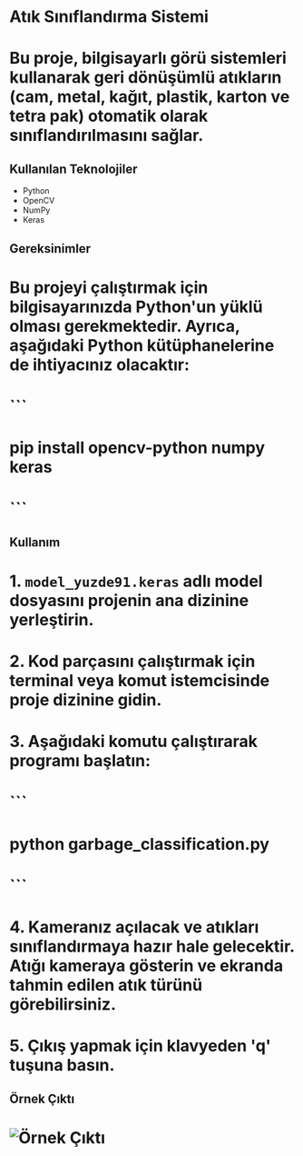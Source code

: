 
# Atık Sınıflandırma Sistemi

# Bu proje, bilgisayarlı görü sistemleri kullanarak geri dönüşümlü atıkların (cam, metal, kağıt, plastik, karton ve tetra pak) otomatik olarak sınıflandırılmasını sağlar. 

## Kullanılan Teknolojiler

 - Python
 - OpenCV
 - NumPy
 - Keras

## Gereksinimler

# Bu projeyi çalıştırmak için bilgisayarınızda Python'un yüklü olması gerekmektedir. Ayrıca, aşağıdaki Python kütüphanelerine de ihtiyacınız olacaktır:

# ```
# pip install opencv-python numpy keras
# ```

## Kullanım

# 1. `model_yuzde91.keras` adlı model dosyasını projenin ana dizinine yerleştirin.
# 2. Kod parçasını çalıştırmak için terminal veya komut istemcisinde proje dizinine gidin.
# 3. Aşağıdaki komutu çalıştırarak programı başlatın:

# ```
# python garbage_classification.py
# ```

# 4. Kameranız açılacak ve atıkları sınıflandırmaya hazır hale gelecektir. Atığı kameraya gösterin ve ekranda tahmin edilen atık türünü görebilirsiniz.
# 5. Çıkış yapmak için klavyeden 'q' tuşuna basın.

## Örnek Çıktı

# ![Örnek Çıktı](example_output1.png)

